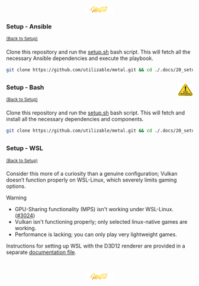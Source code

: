 <div align="center">
   <img src="../../.media/asset/badge/asset_badge_project_backgroundless.png" width="15%" height="auto"/>
</div>

<!---
#####################################################
# Setup - Ansible
#####################################################
--->
### Setup - Ansible
<sup>[(Back to Setup)](../../README.md#setup)</sup>
<br>
<!--- CONTENT --->

Clone this repository and run the [setup.sh](./setup/ansible/setup.sh) bash script. This will fetch all the necessary Ansible dependencies and execute the playbook.

```sh
git clone https://github.com/utilizable/metal.git && cd ./.docs/20_setup/setup/ansible && ./setup.sh
```

##
<!--- WIP --->
<img src="../../.media/asset/helper/asset_helper_wip.png" align="right" width="8%" height="auto"/>

<!---
#####################################################
Setup - Bash
#####################################################
--->
### Setup - Bash
<sup>[(Back to Setup)](../../README.md#setup)</sup>
<br>
<!--- CONTENT --->

Clone this repository and run the [setup.sh](./setup/bash/setup.sh) bash script. This will fetch and install all the necessary dependencies and components.

```sh
git clone https://github.com/utilizable/metal.git && cd ./.docs/20_setup/setup/bash && ./setup.sh
```

##
<!---
#####################################################
Setup - WSL
#####################################################
--->
### Setup - WSL
<sup>[(Back to Setup)](../../README.md#setup)</sup>
<br>
<!--- CONTENT --->

Consider this more of a curiosity than a genuine configuration; Vulkan doesn’t function properly on WSL-Linux, which severely limits gaming options.

> [!WARNING]  
> - GPU-Sharing functionality (MPS) isn't working under WSL-Linux. ([#3024](https://github.com/canonical/microk8s/issues/3024))
> - Vulkan isn't functioning properly; only selected linux-native games are working.
> - Performance is lacking; you can only play very lightweight games.

Instructions for setting up WSL with the D3D12 renderer are provided in a separate [documentation file](./SETUP-WSL.md).

<br>
<br>
<div align="center">
   <img src="../../.media/asset/badge/asset_badge_project_backgroundless.png" width="15%" height="auto"/>
</div>
